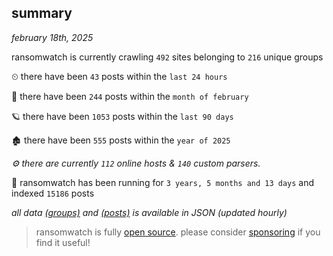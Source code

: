 
## summary
_february 18th, 2025_

ransomwatch is currently crawling `492` sites belonging to `216` unique groups

⏲ there have been `43` posts within the `last 24 hours`

🦈 there have been `244` posts within the `month of february`

🪐 there have been `1053` posts within the `last 90 days`

🏚 there have been `555` posts within the `year of 2025`

_⚙️ there are currently `112` online hosts & `140` custom parsers._

🦕 ransomwatch has been running for `3 years, 5 months and 13 days` and indexed `15186` posts

_all data  [(groups)](http://ransomwhat.telemetry.ltd/groups) and [(posts)](http://ransomwhat.telemetry.ltd/posts) is available in JSON (updated hourly)_

> ransomwatch is fully [open source](https://github.com/joshhighet/ransomwatch#ransomwatch--). please consider [sponsoring](https://github.com/sponsors/joshhighet) if you find it useful!
